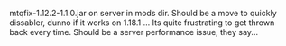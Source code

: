 mtqfix-1.12.2-1.1.0.jar on server in mods dir.
Should be a move to quickly dissabler, dunno if it works on 1.18.1
...
Its quite frustrating to get thrown back every time. Should be a server performance issue, they say...
